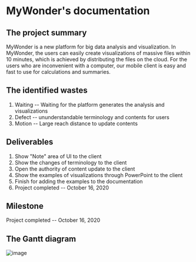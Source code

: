 # MyWonder's documentation


## The project summary
MyWonder is a new platform for big data analysis and visualization. In MyWonder, the users can easily create visualizations of massive files within 10 minutes, which is achieved by distributing the files on the cloud.
For the users who are inconvenient with a computer, our mobile client is easy and fast to use for calculations and summaries.

## The identified wastes
1. Waiting -- Waiting for the platform generates the analysis and visualizations
2. Defect -- ununderstandable terminology and contents for users
3. Motion -- Large reach distance to update contents

## Deliverables
1. Show "Note" area of UI to the client
2. Show the changes of terminology to the client
3. Open the authority of content update to the client
4. Show the examples of visualizations through PowerPoint to the client
5. Finish for adding the examples to the documentation
6. Project completed -- October 16, 2020

## Milestone
 Project completed -- October 16, 2020

## The Gantt diagram
![image](https://raw.githubusercontent.com/liling10822/MyWonder_update_version/gh-pages/Gantt%20Diagram.png)
